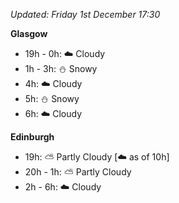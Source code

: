*Updated: Friday 1st December 17:30*

**Glasgow**

* 19h - 0h: :cloud: Cloudy
* 1h - 3h: :snowman: Snowy
* 4h: :cloud: Cloudy
* 5h: :snowman: Snowy
* 6h: :cloud: Cloudy

**Edinburgh**

* 19h: :partly_sunny: Partly Cloudy [:cloud: as of 10h]
* 20h - 1h: :partly_sunny: Partly Cloudy
* 2h - 6h: :cloud: Cloudy
